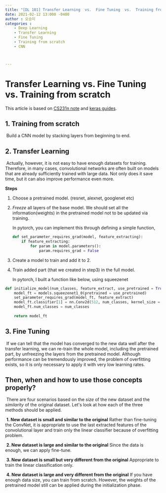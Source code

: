 ```yaml
---
title: "[DL 101] Transfer Learning  vs.  Fine Tuning  vs.  Training from scratch"
date: 2021-02-12 13:000 -0400
author : 오승미
categories :
  	- Deep Learning
  	- Transfer Learning
	- Fine Tuning
	- Training from scratch
	- CNN



---
```


# Transfer Learning  vs.  Fine Tuning  vs.  Training from scratch

This article is based on [CS231n note](https://cs231n.github.io/transfer-learning/) and [keras guides](https://keras.io/guides/transfer_learning/).



## 1. Training from scratch

​	Build a CNN model by stacking layers from beginning to end.

## 2. Transfer Learning

​	Actually, however, it is not easy to have enough datasets for training. Therefore, in many cases, convolutional networks are often built on models that are already sufficiently trained with large data. Not only does it save time, but it can also improve performance even more.

**Steps** 

 1. Choose a pretrained model. (resnet, alexnet, googlenet etc)

 2. *Freeze* all layers of the base model. We should set all the information(weights) in the pretrained model not to be updated via training.

    In pytorch, you can implement this through defining a simple function,

    ```python
    def set_parameter_requires_grad(model, feature_extracting):
        if feature_extracting:
            for param in model.parameters():
                param.requires_grad = False
    ```

 3. Create a model to train and add it to 2.

 4. Train added part (that we created in step3) in the full model.

    In pytorch, I built a function like below, using squeezenet

```python
def initialize_model(num_classes, feature_extract, use_pretrained = True):
    model_ft = models.squeezenet1_0(pretrained = use_pretrained)
    set_parameter_requires_grad(model_ft, feature_extract)
    model_ft.classifier[1] = nn.Conv2d(512, num_classes, kernel_size = 1, stride = 1)
    model_ft.num_classes = num_classes
    
    return model_ft
```



## 3. Fine Tuning

​	If we can tell that the model has converged to the new data well after the transfer learning, we can re-train the whole model, including the pretrained part, by unfreezing the layers from the pretrained model. Although performance can be tremendously improved, the problem of overfitting exists, so it is only necessary to apply it with very low learning rates.



## Then, when and how to use those concepts properly? 

​	There are four scenarios based on the *size* of the new dataset and the *similarity* of the original dataset. Let's look at how each of the three methods should be applied.

​	**1. New dataset is small and similar to the original**  Rather than fine-tuning the ConvNet, it is appropriate to use the last extracted features of the convolutional layer and train only the linear classifier  because of overfitting problem.

​	**2. New dataset is large and similar to the original** Since the data is enough, we can apply fine-tune.

​	**3. New dataset is small but very different from the original**  Appropriate to train the linear classification only.

​	**4. New dataset is large and very different from the original** If you have enough data size, you can train from scratch. However, the weights of the pretrained model still can be applied during the initialization phase.


